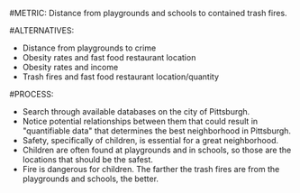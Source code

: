 #METRIC: Distance from playgrounds and schools to contained trash fires.

#ALTERNATIVES:
- Distance from playgrounds to crime
- Obesity rates and fast food restaurant location
- Obesity rates and income
- Trash fires and fast food restaurant location/quantity

#PROCESS:
- Search through available databases on the city of Pittsburgh.
- Notice potential relationships between them that could result in "quantifiable data" that determines the best neighborhood in Pittsburgh.
- Safety, specifically of children, is essential for a great neighborhood.
- Children are often found at playgrounds and in schools, so those are the locations that should be the safest.
- Fire is dangerous for children. The farther the trash fires are from the playgrounds and schools, the better.
